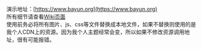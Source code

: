 演示地址：[https://www.bayun.org](https://www.bayun.org)  
所有细节请查看[Wiki页面](https://github.com/ryanwschina/Yakumo/wiki)  
使用前务必将所有图片、js、css等文件替换成本地文件，如果不替换则使用的是我个人CDN上的资源。因为我个人主题经常会变，所以如果不修改资源调用地址，很有可能报错。
